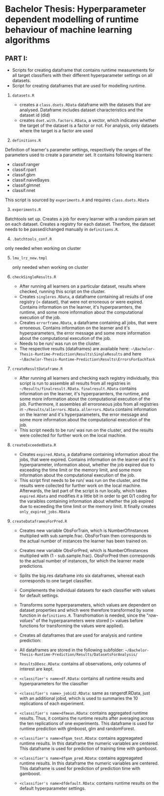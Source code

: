# Bachelor Thesis: Hyperparameter dependent modelling of runtime behaviour of machine learning algorithms
## PART I: 

* Scripts for creating dataframe that contains runtime measurements for all target classifiers with their different hyperparameter settings on all datasets.
* Script for creating dataframes that are used for modelling runtime.


1. `datasets.R`
   
   * creates a `class.dsets.RData` dataframe with the datasets that are analysed. Dataframe includes dataset characteristics and the dataset id (did)
   * creates `dset.with.factors.RData`, a vector, which indicates whether the target of the dataset is a factor or not. For analysis, only datasets where the target is a factor are used

2. `definitions.R`

  Definition of learner's parameter settings, respectively the ranges of the parameters used to create a parameter set.
  It contains following learners:
  * classif.ranger
  * classif.rpart
  * classif.gbm
  * classif.naiveBayes
  * classif.glmnet
  * classif.nnet

  This script is sourced by `experiments.R` and requires `class.dsets.RData`


3. `experiments.R`

  Batchtools set up. Creates a job for every learner with a random param set on each dataset.
  Creates a registry for each dataset. Therfore, the dataset needs to be passed/changed manually in `definitions.R`.
  
4. `.batchtools_conf.R`

  only needed when working on  cluster
  

5. `lmu_lrz_new.tmpl`

   only needed when working on cluster

6. `checkSingleResults.R`

   * After running all learners on a particular dataset, results where checked, running this script on the cluster.
   * Creates `singleres.RData`, a dataframe containing all results of one registry (= dataset), that were not erroneous 
   or were expired. Contains information on the learner, it's hyperparamters, the runtime, and some more information 
   about the computational execution of the job.
   * Creates `errorframe.RData`, a dataframe containing all jobs, that were erroneous. Contains information on the learner and
   it's hyperparameters, the error message and some more information about the computational execution of the job.
   * Needs to be run/ was run on the cluster.
   * The respective results (dataframes) are available here: `~\Bachelor-Thesis-Runtime-Prediction\Results\SingleResults` and here
   `~\Bachelor-Thesis-Runtime-Prediction\Results\ErrorsForEachTask`

7. `createResultDataframe.R`

   * After running all learners and checking each registry individually, this script is run to assemble all results from all registries in  `~/Results/finalresult.RData`. `finalresult.RData` contains information on the learner, it's hyperparamters, the runtime, and some more information about the computational execution of the job. Furthermore, it assembles all erroroneous jobs from all registries in `~/Results/allerrors.RData`. `allerrors.RData` contains information on the learner and
   it's hyperparameters, the error message and some more information about the computational execution of the job.
   * This script needs to be run/ was run on the cluster, and the results were collected for further work on the local machine.

8. `createExceededData.R`

   * Creates `expired.RData`, a dataframe containing information about the jobs, that were expired. Contains information on the
   learner and it's hyperparameter, information about, whether the job expired due to exceeding the time limit or the
   memory limit, and some more information about the computational execution of the job.
   * This script first needs to be run/ was run on the cluster, and the results were collected for further work on the local machine.
   Afterwards, the last part of the script is run locally, which takes `expired.RData` and modifies it a little bit in order to get
   0/1 coding for the varaibles containing information about whether the job expired due to exceeding the time limit or the
   memory limit. It finally creates `only_expired_jobs.RData`

9. `createDataframesForPred.R`

   * Creates new variable ObsForTrain, which is NumberOfInstances multiplied with sub.sample.frac. ObsForTrain then corresponds
   to the actual number of instances the learner has been trained on.
   * Creates new variable ObsForPred, which is NumberOfInstances multiplied with (1 - sub.sample.frac). ObsForPred then corresponds to the actual number of instances, for which the learner made predictions.
   * Splits the big.res dataframe into six dataframes, whereat each corresponds to one target classifier.  
   * Complements the individual datasets for each classifier with values for default settings.
   * Transforms some hyperparameters, which values are dependent on dataset properties and which were therefore transformed by some function in `definitions.R`. Transfromation is needed, since the "*raw-values*" of the hyperparameters were stored (= values before functions for transforming the values were applied).
   
   * Creates all dataframes that are used for analysis and runtime prediction:
   * All dataframes are stored in the following subfolder: `~/Bachelor-Thesis-Runtime-Prediction/Results/DatasetsForAnalysis/`
   * `ResultsDDesc.RData`: contains all observations, only columns of interest are kept.
   * `<classifier's name>df.RData`: contains all runtime results and hyperparameters for the classifier
   * `<classifier's name>_jobid2.RData`: same as rangerdf.RData, just with an additional jobid, which is used to summaries the 10 replications of each experiment.
   * `<classifier's name>dfmean.RData`: contains aggregated runtime results. Thus, it contains the runtime results after averaging across the ten replications of one experiments. This dataframe is used for runtime prediction with glmboost, glm and randomForest.
   * `<classifier's name>dfgam_test.RData`: contains aggreagated runtime results. In this dataframe the numeric variables are centered. This dataframe is used for prediction of training time with gamboost.
   * `<classifier's name>dfgam_pred.RData`: contains aggreagated runtime results. In this dataframe the numeric variables are centered. This dataframe is used for prediction of prediction time with gamboost.
   * `<classifier's name>dfdefault.RData`: contains runtime results on the default hyperparameter settings.

   
   


